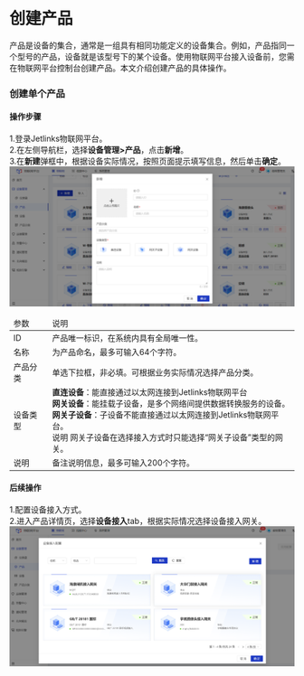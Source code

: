 
# 创建产品
<div class='divider'></div>
产品是设备的集合，通常是一组具有相同功能定义的设备集合。例如，产品指同一个型号的产品，设备就是该型号下的某个设备。使用物联网平台接入设备前，您需在物联网平台控制台创建产品。本文介绍创建产品的具体操作。

### 创建单个产品

#### 操作步骤
1.<a>登录</a>Jetlinks物联网平台。</br>
2.在左侧导航栏，选择**设备管理>产品**，点击**新增**。</br>
3.在**新建**弹框中，根据设备实际情况，按照页面提示填写信息，然后单击**确定**。</br>
![](./img/04.png)
<table class='table'>
        <thead>
            <tr>
              <td>参数</td>
              <td>说明</td>
            </tr>
        </thead>
        <tbody>
          <tr>
            <td>ID</td>
            <td>产品唯一标识，在系统内具有全局唯一性。</td>
          </tr>
          <tr>
            <td>名称</td>
            <td>为产品命名，最多可输入64个字符。</td>
          </tr>
          <tr>
            <td>产品分类</td>
            <td>单选下拉框，非必填。可根据业务实际情况选择产品分类。</td>
          </tr>
              <tr>
            <td>设备类型</td>
            <td><span style='font-weight:600'>直连设备</span>：能直接通过以太网连接到Jetlinks物联网平台<br /><span style='font-weight:600'>网关设备</span>：能挂载子设备，是多个网络间提供数据转换服务的设备。<br /><span style='font-weight:600'>网关子设备</span>：子设备不能直接通过以太网连接到Jetlinks物联网平台。<br />
<div class='explanation primary'>
  <span class='iconfont icon-bangzhu explanation-icon'></span>
  <span class='explanation-title font-weight'>说明</span>
 网关子设备在选择接入方式时只能选择“网关子设备”类型的网关。
</div>
</div></td>
          </tr>
                  <tr>
            <td>说明</td>
            <td>备注说明信息，最多可输入200个字符。</td>
          </tr>
          </tbody>
</table>

#### 后续操作
1.配置设备接入方式。</br>
2.进入产品详情页，选择**设备接入**tab，根据实际情况选择设备接入网关。</br>
![](./img/05.png)

</div>
